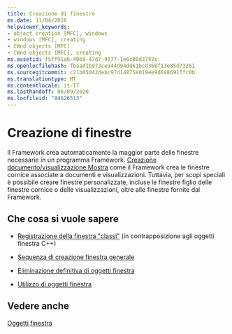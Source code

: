 ```yaml
---
title: Creazione di finestre
ms.date: 11/04/2016
helpviewer_keywords:
- object creation [MFC], windows
- windows [MFC], creating
- CWnd objects [MFC]
- CWnd objects [MFC], creating
ms.assetid: f5ff91a6-4069-47d7-9177-1e6c80d3792c
ms.openlocfilehash: fbaad1b973ce944d94dd61bcd368f13e85d73261
ms.sourcegitcommit: c21b05042debc97d14875e019ee9d698691ffc0b
ms.translationtype: MT
ms.contentlocale: it-IT
ms.lasthandoff: 06/09/2020
ms.locfileid: "84626513"
---
```

# <a name="creating-windows"></a>Creazione di finestre

Il Framework crea automaticamente la maggior parte delle finestre necessarie in un programma Framework. [Creazione documento/visualizzazione Mostra](document-view-creation.md) come il Framework crea le finestre cornice associate a documenti e visualizzazioni. Tuttavia, per scopi speciali è possibile creare finestre personalizzate, incluse le finestre figlio delle finestre cornice o delle visualizzazioni, oltre alle finestre fornite dal Framework.

## <a name="what-do-you-want-to-know-more-about"></a>Che cosa si vuole sapere

- [Registrazione della finestra "classi"](registering-window-classes.md) (in contrapposizione agli oggetti finestra C++)

- [Sequenza di creazione finestra generale](general-window-creation-sequence.md)

- [Eliminazione definitiva di oggetti finestra](destroying-window-objects.md)

- [Utilizzo di oggetti finestra](working-with-window-objects.md)

## <a name="see-also"></a>Vedere anche

[Oggetti finestra](window-objects.md)
